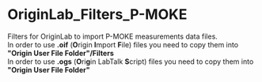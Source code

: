 # OriginLab_Filters_P-MOKE

Filters for OriginLab to import P-MOKE measurements data files.  
In order to use **.oif** (**O**rigin **I**mport **F**ile) files you need to copy them into **"Origin User File Folder"/Filters**  
In order to use **.ogs** (**O**ri**g**in LabTalk **S**cript) files you need to copy them into **"Origin User File Folder"**
